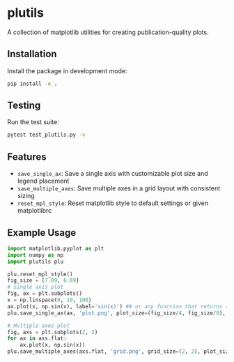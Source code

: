 # plutils

A collection of matplotlib utilities for creating publication-quality plots.

## Installation

Install the package in development mode:

```bash
pip install -e .
```

## Testing

Run the test suite:

```bash
pytest test_plutils.py -v
```

## Features

- `save_single_ax`: Save a single axis with customizable plot size and legend placement
- `save_multiple_axes`: Save multiple axes in a grid layout with consistent sizing
- `reset_mpl_style`: Reset matplotlib style to default settings or given matplotlibrc

## Example Usage

```python
import matplotlib.pyplot as plt
import numpy as np
import plutils plu

plu.reset_mpl_style()
fig_size = [7.09, 6.69]
# Single axis plot
fig, ax = plt.subplots()
x = np.linspace(0, 10, 100)
ax.plot(x, np.sin(x), label='sin(x)') ## or any function that returns axes
plu.save_single_ax(ax, 'plot.png', plot_size=(fig_size/4, fig_size/8), legend_out=True, right_pad_frac=0.3)

# Multiple axes plot
fig, axs = plt.subplots(2, 2)
for ax in axs.flat:
    ax.plot(x, np.sin(x))
plu.save_multiple_axes(axs.flat, 'grid.png', grid_size=(2, 2), plot_size=(fig_size/4, fig_size/8))
```
